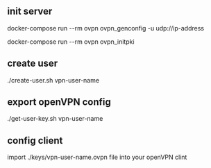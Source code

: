 ## init server ##

docker-compose run --rm ovpn ovpn_genconfig -u udp://ip-address

docker-compose run --rm ovpn ovpn_initpki

## create user ##
./create-user.sh vpn-user-name

## export openVPN config ##
./get-user-key.sh vpn-user-name

## config client ##
import ./keys/vpn-user-name.ovpn file into your openVPN clint
